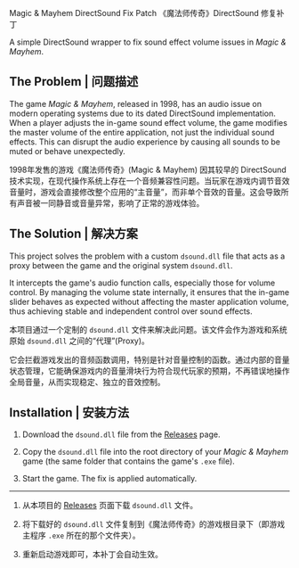 Magic & Mayhem DirectSound Fix Patch
《魔法师传奇》DirectSound 修复补丁

A simple DirectSound wrapper to fix sound effect volume issues in *Magic & Mayhem*.

## The Problem | 问题描述

The game *Magic & Mayhem*, released in 1998, has an audio issue on modern operating systems due to its dated DirectSound implementation. When a player adjusts the in-game sound effect volume, the game modifies the master volume of the entire application, not just the individual sound effects. This can disrupt the audio experience by causing all sounds to be muted or behave unexpectedly.

1998年发售的游戏《魔法师传奇》(Magic & Mayhem) 因其较早的 DirectSound 技术实现，在现代操作系统上存在一个音频兼容性问题。当玩家在游戏内调节音效音量时，游戏会直接修改整个应用的“主音量”，而非单个音效的音量。这会导致所有声音被一同静音或音量异常，影响了正常的游戏体验。

## The Solution | 解决方案

This project solves the problem with a custom `dsound.dll` file that acts as a proxy between the game and the original system `dsound.dll`.

It intercepts the game's audio function calls, especially those for volume control. By managing the volume state internally, it ensures that the in-game slider behaves as expected without affecting the master application volume, thus achieving stable and independent control over sound effects.

本项目通过一个定制的 `dsound.dll` 文件来解决此问题。该文件会作为游戏和系统原始 `dsound.dll` 之间的“代理”(Proxy)。

它会拦截游戏发出的音频函数调用，特别是针对音量控制的函数。通过内部的音量状态管理，它能确保游戏内的音量滑块行为符合现代玩家的预期，不再错误地操作全局音量，从而实现稳定、独立的音效控制。

## Installation | 安装方法

1.  Download the `dsound.dll` file from the [Releases](https://github.com/MyuriRose/dswrapper-mm/releases) page.

2.  Copy the `dsound.dll` file into the root directory of your *Magic & Mayhem* game (the same folder that contains the game's `.exe` file).

3.  Start the game. The fix is applied automatically.
   
---

1.  从本项目的 [Releases](https://github.com/MyuriRose/dswrapper-mm/releases) 页面下载 `dsound.dll` 文件。

2.  将下载好的 `dsound.dll` 文件复制到《魔法师传奇》的游戏根目录下（即游戏主程序 `.exe` 所在的那个文件夹）。

3.  重新启动游戏即可，本补丁会自动生效。
